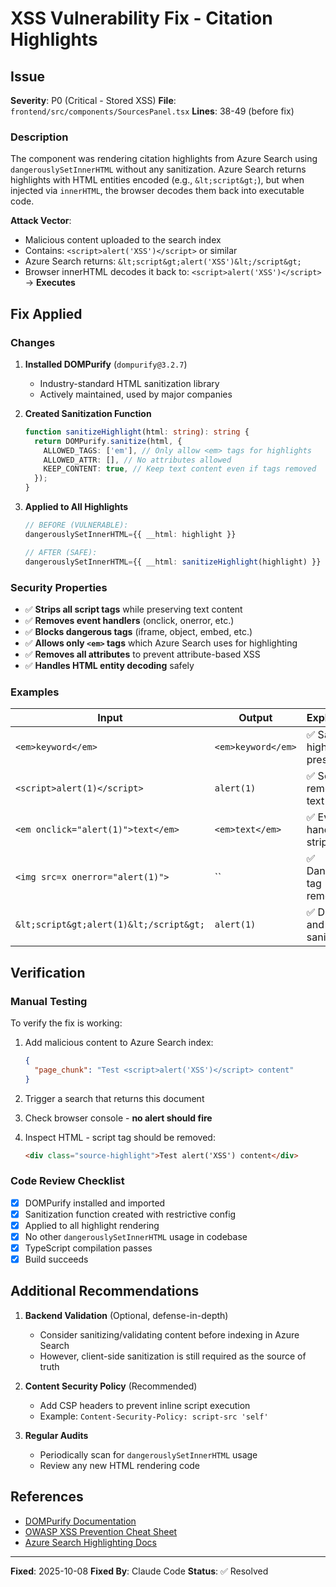 # XSS Vulnerability Fix - Citation Highlights

## Issue

**Severity**: P0 (Critical - Stored XSS)
**File**: `frontend/src/components/SourcesPanel.tsx`
**Lines**: 38-49 (before fix)

### Description

The component was rendering citation highlights from Azure Search using `dangerouslySetInnerHTML` without any sanitization. Azure Search returns highlights with HTML entities encoded (e.g., `&lt;script&gt;`), but when injected via `innerHTML`, the browser decodes them back into executable code.

**Attack Vector**:

- Malicious content uploaded to the search index
- Contains: `<script>alert('XSS')</script>` or similar
- Azure Search returns: `&lt;script&gt;alert('XSS')&lt;/script&gt;`
- Browser innerHTML decodes it back to: `<script>alert('XSS')</script>` → **Executes**

## Fix Applied

### Changes

1. **Installed DOMPurify** (`dompurify@3.2.7`)
   - Industry-standard HTML sanitization library
   - Actively maintained, used by major companies

2. **Created Sanitization Function**

   ```typescript
   function sanitizeHighlight(html: string): string {
     return DOMPurify.sanitize(html, {
       ALLOWED_TAGS: ['em'], // Only allow <em> tags for highlights
       ALLOWED_ATTR: [], // No attributes allowed
       KEEP_CONTENT: true, // Keep text content even if tags removed
     });
   }
   ```

3. **Applied to All Highlights**

   ```typescript
   // BEFORE (VULNERABLE):
   dangerouslySetInnerHTML={{ __html: highlight }}

   // AFTER (SAFE):
   dangerouslySetInnerHTML={{ __html: sanitizeHighlight(highlight) }}
   ```

### Security Properties

- ✅ **Strips all script tags** while preserving text content
- ✅ **Removes event handlers** (onclick, onerror, etc.)
- ✅ **Blocks dangerous tags** (iframe, object, embed, etc.)
- ✅ **Allows only `<em>` tags** which Azure Search uses for highlighting
- ✅ **Removes all attributes** to prevent attribute-based XSS
- ✅ **Handles HTML entity decoding** safely

### Examples

| Input                                   | Output             | Explanation                      |
| --------------------------------------- | ------------------ | -------------------------------- |
| `<em>keyword</em>`                      | `<em>keyword</em>` | ✅ Safe highlight preserved      |
| `<script>alert(1)</script>`             | `alert(1)`         | ✅ Script tag removed, text kept |
| `<em onclick="alert(1)">text</em>`      | `<em>text</em>`    | ✅ Event handler stripped        |
| `<img src=x onerror="alert(1)">`        | ``                 | ✅ Dangerous tag removed         |
| `&lt;script&gt;alert(1)&lt;/script&gt;` | `alert(1)`         | ✅ Decoded and sanitized         |

## Verification

### Manual Testing

To verify the fix is working:

1. Add malicious content to Azure Search index:

   ```json
   {
     "page_chunk": "Test <script>alert('XSS')</script> content"
   }
   ```

2. Trigger a search that returns this document

3. Check browser console - **no alert should fire**

4. Inspect HTML - script tag should be removed:
   ```html
   <div class="source-highlight">Test alert('XSS') content</div>
   ```

### Code Review Checklist

- [x] DOMPurify installed and imported
- [x] Sanitization function created with restrictive config
- [x] Applied to all highlight rendering
- [x] No other `dangerouslySetInnerHTML` usage in codebase
- [x] TypeScript compilation passes
- [x] Build succeeds

## Additional Recommendations

1. **Backend Validation** (Optional, defense-in-depth)
   - Consider sanitizing/validating content before indexing in Azure Search
   - However, client-side sanitization is still required as the source of truth

2. **Content Security Policy** (Recommended)
   - Add CSP headers to prevent inline script execution
   - Example: `Content-Security-Policy: script-src 'self'`

3. **Regular Audits**
   - Periodically scan for `dangerouslySetInnerHTML` usage
   - Review any new HTML rendering code

## References

- [DOMPurify Documentation](https://github.com/cure53/DOMPurify)
- [OWASP XSS Prevention Cheat Sheet](https://cheatsheetseries.owasp.org/cheatsheets/Cross_Site_Scripting_Prevention_Cheat_Sheet.html)
- [Azure Search Highlighting Docs](https://learn.microsoft.com/en-us/azure/search/search-pagination-page-layout#hit-highlighting)

---

**Fixed**: 2025-10-08
**Fixed By**: Claude Code
**Status**: ✅ Resolved

